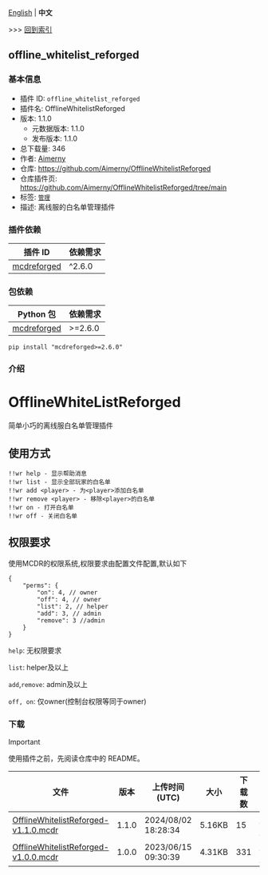 [English](readme.md) | **中文**

\>\>\> [回到索引](/readme-zh_cn.md)

## offline_whitelist_reforged

### 基本信息

- 插件 ID: `offline_whitelist_reforged`
- 插件名: OfflineWhitelistReforged
- 版本: 1.1.0
  - 元数据版本: 1.1.0
  - 发布版本: 1.1.0
- 总下载量: 346
- 作者: [Aimerny](https://github.com/Aimerny)
- 仓库: https://github.com/Aimerny/OfflineWhitelistReforged
- 仓库插件页: https://github.com/Aimerny/OfflineWhitelistReforged/tree/main
- 标签: [`管理`](/labels/management/readme-zh_cn.md)
- 描述: 离线服的白名单管理插件

### 插件依赖

| 插件 ID | 依赖需求 |
| --- | --- |
| [mcdreforged](https://github.com/Fallen-Breath/MCDReforged) | ^2.6.0 |

### 包依赖

| Python 包 | 依赖需求 |
| --- | --- |
| [mcdreforged](https://pypi.org/project/mcdreforged) | \>=2.6.0 |

```
pip install "mcdreforged>=2.6.0"
```

### 介绍

# OfflineWhiteListReforged

简单小巧的离线服白名单管理插件

## 使用方式
```
!!wr help - 显示帮助消息
!!wr list - 显示全部玩家的白名单
!!wr add <player> - 为<player>添加白名单
!!wr remove <player> - 移除<player>的白名单
!!wr on - 打开白名单
!!wr off - 关闭白名单
```

## 权限要求

使用MCDR的权限系统,权限要求由配置文件配置,默认如下
```json5
{
    "perms": {
        "on": 4, // owner
        "off": 4, // owner
        "list": 2, // helper
        "add": 3, // admin
        "remove": 3 //admin
    }
}
```
`help`: 无权限要求

`list`: helper及以上

`add`,`remove`: admin及以上

`off, on`: 仅owner(控制台权限等同于owner)

### 下载

> [!IMPORTANT]
> 使用插件之前，先阅读仓库中的 README。

| 文件 | 版本 | 上传时间 (UTC) | 大小 | 下载数 | 操作 |
| --- | --- | --- | --- | --- | --- |
| [OfflineWhitelistReforged-v1.1.0.mcdr](https://github.com/Aimerny/OfflineWhitelistReforged/releases/tag/v1.1.0) | 1.1.0 | 2024/08/02 18:28:34 | 5.16KB | 15 | [下载](https://github.com/Aimerny/OfflineWhitelistReforged/releases/download/v1.1.0/OfflineWhitelistReforged-v1.1.0.mcdr) |
| [OfflineWhitelistReforged-v1.0.0.mcdr](https://github.com/Aimerny/OfflineWhitelistReforged/releases/tag/v1.0.0) | 1.0.0 | 2023/06/15 09:30:39 | 4.31KB | 331 | [下载](https://github.com/Aimerny/OfflineWhitelistReforged/releases/download/v1.0.0/OfflineWhitelistReforged-v1.0.0.mcdr) |

